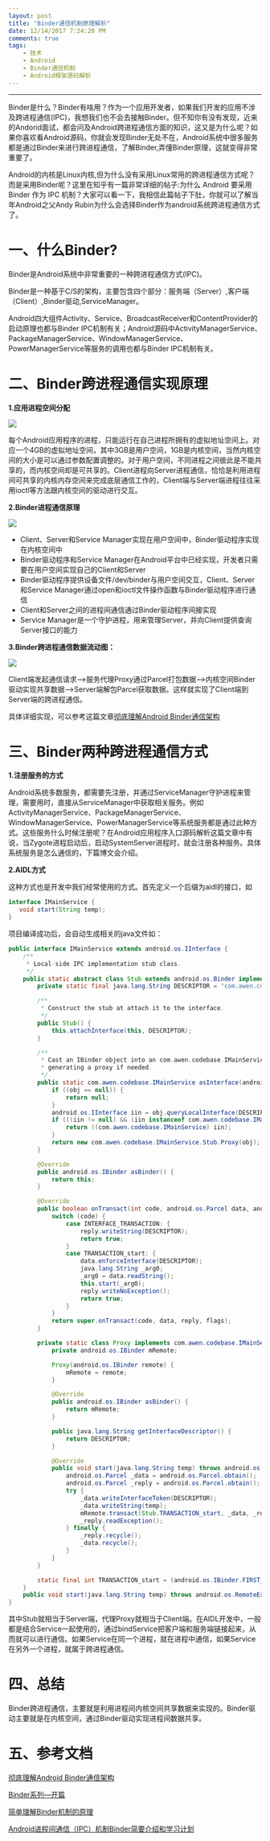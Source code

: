 ```yaml
---
layout: post
title: "Binder通信机制原理解析"
date: 12/14/2017 7:24:20 PM 
comments: true
tags: 
	- 技术 
	- Android
	- Binder通信机制
	- Android框架源码解析
---
```

---
Binder是什么？Binder有啥用？作为一个应用开发者，如果我们开发的应用不涉及跨进程通信(IPC)，我想我们也不会去接触Binder。但不知你有没有发现，近来的Andorid面试，都会问及Android跨进程通信方面的知识，这又是为什么呢？如果你喜欢看Android源码，你就会发现Binder无处不在，Android系统中很多服务都是通过Binder来进行跨进程通信，了解Binder,弄懂Binder原理，这就变得非常重要了。

Android的内核是Linux内核,但为什么没有采用Linux常用的跨进程通信方式呢？而是采用Binder呢？这里在知乎有一篇非常详细的帖子:为什么 Android 要采用 Binder 作为 IPC 机制？大家可以看一下，我相信此篇帖子下肚，你就可以了解当年Android之父Andy Rubin为什么会选择Binder作为android系统跨进程通信方式了。

# 一、什么Binder?

Binder是Android系统中非常重要的一种跨进程通信方式(IPC)。

Binder是一种基于C/S的架构，主要包含四个部分：服务端（Server）,客户端（Client）,Binder驱动,ServiceManager。

Android四大组件Activity、Service、BroadcastReceiver和ContentProvider的启动原理也都与Binder IPC机制有关；Android源码中ActivityManagerService、PackageManagerService、WindowManagerService、PowerManagerService等服务的调用也都与Binder IPC机制有关。

# 二、Binder跨进程通信实现原理
**1.应用进程空间分配**
<!-- more -->
![](/assets/img/tech_android_binder_ipc.png)

每个Android应用程序的进程，只能运行在自己进程所拥有的虚拟地址空间上。对应一个4GB的虚拟地址空间，其中3GB是用户空间，1GB是内核空间，当然内核空间的大小是可以通过参数配置调整的。对于用户空间，不同进程之间彼此是不能共享的，而内核空间却是可共享的。Client进程向Server进程通信，恰恰是利用进程间可共享的内核内存空间来完成底层通信工作的，Client端与Server端进程往往采用ioctl等方法跟内核空间的驱动进行交互。

**2.Binder进程通信原理**

![](/assets/img/tech_android_binder_struct.png)

* Client、Server和Service Manager实现在用户空间中，Binder驱动程序实现在内核空间中
* Binder驱动程序和Service Manager在Android平台中已经实现，开发者只需要在用户空间实现自己的Client和Server
* Binder驱动程序提供设备文件/dev/binder与用户空间交互，Client、Server和Service Manager通过open和ioctl文件操作函数与Binder驱动程序进行通信
* Client和Server之间的进程间通信通过Binder驱动程序间接实现
* Service Manager是一个守护进程，用来管理Server，并向Client提供查询Server接口的能力

**3.Binder跨进程通信数据流动图：**

![](/assets/img/tech_android_binder_data.png)

Client端发起通信请求–>服务代理Proxy通过Parcel打包数据–>内核空间Binder驱动实现共享数据–>Server端解包Parcel获取数据。这样就实现了Client端到Server端的跨进程通信。

具体详细实现，可以参考这篇文章[彻底理解Android Binder通信架构](http://www.droidsec.cn/%E5%BD%BB%E5%BA%95%E7%90%86%E8%A7%A3android-binder%E9%80%9A%E4%BF%A1%E6%9E%B6%E6%9E%84/)

# 三、Binder两种跨进程通信方式
**1.注册服务的方式**

Android系统多数服务，都需要先注册，并通过ServiceManager守护进程来管理，需要用时，直接从ServiceManager中获取相关服务。例如ActivityManagerService、PackageManagerService、WindowManagerService、PowerManagerService等系统服务都是通过此种方式。这些服务什么时候注册呢？在Android应用程序入口源码解析这篇文章中有说，当Zygote进程启动后，启动SystemServer进程时，就会注册各种服务。具体系统服务是怎么通信的，下篇博文会介绍。

**2.AIDL方式**

这种方式也是开发中我们经常使用的方式。首先定义一个后缀为aidl的接口，如
```java
interface IMainService {
   void start(String temp);
}
```
项目编译成功后，会自动生成相关的java文件如：
```java
public interface IMainService extends android.os.IInterface {
    /**
     * Local-side IPC implementation stub class.
     */
    public static abstract class Stub extends android.os.Binder implements com.awen.codebase.IMainService {
        private static final java.lang.String DESCRIPTOR = "com.awen.codebase.IMainService";

        /**
         * Construct the stub at attach it to the interface.
         */
        public Stub() {
            this.attachInterface(this, DESCRIPTOR);
        }

        /**
         * Cast an IBinder object into an com.awen.codebase.IMainService interface,
         * generating a proxy if needed.
         */
        public static com.awen.codebase.IMainService asInterface(android.os.IBinder obj) {
            if ((obj == null)) {
                return null;
            }
            android.os.IInterface iin = obj.queryLocalInterface(DESCRIPTOR);
            if (((iin != null) && (iin instanceof com.awen.codebase.IMainService))) {
                return ((com.awen.codebase.IMainService) iin);
            }
            return new com.awen.codebase.IMainService.Stub.Proxy(obj);
        }

        @Override
        public android.os.IBinder asBinder() {
            return this;
        }

        @Override
        public boolean onTransact(int code, android.os.Parcel data, android.os.Parcel reply, int flags) throws android.os.RemoteException {
            switch (code) {
                case INTERFACE_TRANSACTION: {
                    reply.writeString(DESCRIPTOR);
                    return true;
                }
                case TRANSACTION_start: {
                    data.enforceInterface(DESCRIPTOR);
                    java.lang.String _arg0;
                    _arg0 = data.readString();
                    this.start(_arg0);
                    reply.writeNoException();
                    return true;
                }
            }
            return super.onTransact(code, data, reply, flags);
        }

        private static class Proxy implements com.awen.codebase.IMainService {
            private android.os.IBinder mRemote;

            Proxy(android.os.IBinder remote) {
                mRemote = remote;
            }

            @Override
            public android.os.IBinder asBinder() {
                return mRemote;
            }

            public java.lang.String getInterfaceDescriptor() {
                return DESCRIPTOR;
            }

            @Override
            public void start(java.lang.String temp) throws android.os.RemoteException {
                android.os.Parcel _data = android.os.Parcel.obtain();
                android.os.Parcel _reply = android.os.Parcel.obtain();
                try {
                    _data.writeInterfaceToken(DESCRIPTOR);
                    _data.writeString(temp);
                    mRemote.transact(Stub.TRANSACTION_start, _data, _reply, 0);
                    _reply.readException();
                } finally {
                    _reply.recycle();
                    _data.recycle();
                }
            }
        }

        static final int TRANSACTION_start = (android.os.IBinder.FIRST_CALL_TRANSACTION + 0);
    }
    public void start(java.lang.String temp) throws android.os.RemoteException;
}
```

其中Stub就相当于Server端，代理Proxy就相当于Client端。在AIDL开发中，一般都是结合Service一起使用的，通过bindService把客户端和服务端链接起来，从而就可以进行通信。如果Service在同一个进程，就在进程中通信，如果Service在另外一个进程，就属于跨进程通信。


# 四、总结
Binder跨进程通信，主要就是利用进程间内核空间共享数据来实现的。Binder驱动主要就是在内核空间，通过Binder驱动实现进程间数据共享。

# 五、参考文档
[彻底理解Android Binder通信架构](http://www.droidsec.cn/%E5%BD%BB%E5%BA%95%E7%90%86%E8%A7%A3android-binder%E9%80%9A%E4%BF%A1%E6%9E%B6%E6%9E%84/)

[Binder系列—开篇](http://gityuan.com/2015/10/31/binder-prepare/)

[简单理解Binder机制的原理](http://www.jianshu.com/p/4920c7781afe?from=jiantop.com)

[Android进程间通信（IPC）机制Binder简要介绍和学习计划](http://blog.csdn.net/luoshengyang/article/details/6618363)



